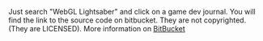 Just search "WebGL Lightsaber" and click on a game dev journal. You will find the link to the source code on bitbucket. They are not copyrighted. (They are LICENSED). More information on [BitBucket](https://bitbucket.com)

